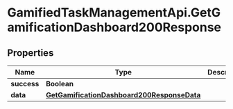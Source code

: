 # GamifiedTaskManagementApi.GetGamificationDashboard200Response

## Properties

Name | Type | Description | Notes
------------ | ------------- | ------------- | -------------
**success** | **Boolean** |  | [optional] 
**data** | [**GetGamificationDashboard200ResponseData**](GetGamificationDashboard200ResponseData.md) |  | [optional] 


